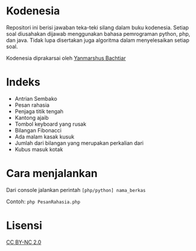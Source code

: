Kodenesia
=========

Repositori ini berisi jawaban teka-teki silang dalam buku kodenesia.
Setiap soal diusahakan dijawab menggunakan bahasa pemrograman python, php, dan java.
Tidak lupa disertakan juga algoritma dalam menyelesaikan setiap soal.

Kodenesia diprakarsai oleh [Yanmarshus Bachtiar](http://karima.web.id) 

Indeks 
======

* Antrian Sembako
* Pesan rahasia 
* Penjaga titik tengah 
* Kantong ajaib
* Tombol keyboard yang rusak
* Bilangan Fibonacci
* Ada malam kasak kusuk 
* Jumlah dari bilangan yang merupakan perkalian dari
* Kubus masuk kotak

Cara menjalankan
================

Dari console jalankan perintah `[php/python] nama_berkas`

Contoh: `php PesanRahasia.php`

Lisensi
================
[CC BY-NC 2.0](http://creativecommons.org/licenses/by-nc/2.0/)
